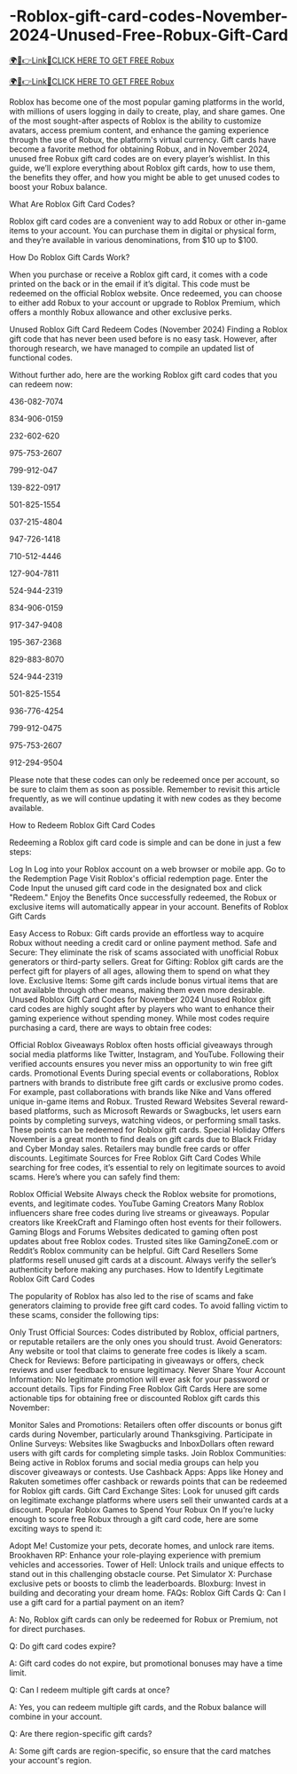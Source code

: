 # -Roblox-gift-card-codes-November-2024-Unused-Free-Robux-Gift-Card

<a href="https://hrnetwork1.xyz/hrroblox1/" rel="nofollow">🌍📱👉Link📲CLICK HERE TO GET FREE Robux</a>

<a href="https://hrnetwork1.xyz/hrroblox1/" rel="nofollow">🌍📱👉Link📲CLICK HERE TO GET FREE Robux</a>

Roblox has become one of the most popular gaming platforms in the world, with millions of users logging in daily to create, play, and share games. One of the most sought-after aspects of Roblox is the ability to customize avatars, access premium content, and enhance the gaming experience through the use of Robux, the platform's virtual currency. Gift cards have become a favorite method for obtaining Robux, and in November 2024, unused free Robux gift card codes are on every player’s wishlist.
In this guide, we’ll explore everything about Roblox gift cards, how to use them, the benefits they offer, and how you might be able to get unused codes to boost your Robux balance.

What Are Roblox Gift Card Codes?

Roblox gift card codes are a convenient way to add Robux or other in-game items to your account. You can purchase them in digital or physical form, and they’re available in various denominations, from $10 up to $100.

How Do Roblox Gift Cards Work?

When you purchase or receive a Roblox gift card, it comes with a code printed on the back or in the email if it’s digital. This code must be redeemed on the official Roblox website. Once redeemed, you can choose to either add Robux to your account or upgrade to Roblox Premium, which offers a monthly Robux allowance and other exclusive perks.

Unused Roblox Gift Card Redeem Codes (November 2024)
Finding a Roblox gift code that has never been used before is no easy task. However, after thorough research, we have managed to compile an updated list of functional codes.

Without further ado, here are the working Roblox gift card codes that you can redeem now:

436-082-7074

834-906-0159

232-602-620

975-753-2607

799-912-047

139-822-0917

501-825-1554

037-215-4804

947-726-1418

710-512-4446

127-904-7811

524-944-2319

834-906-0159

917-347-9408

195-367-2368

829-883-8070

524-944-2319

501-825-1554

936-776-4254

799-912-0475

975-753-2607

912-294-9504

Please note that these codes can only be redeemed once per account, so be sure to claim them as soon as possible. Remember to revisit this article frequently, as we will continue updating it with new codes as they become available.

How to Redeem Roblox Gift Card Codes

Redeeming a Roblox gift card code is simple and can be done in just a few steps:


Log In Log into your Roblox account on a web browser or mobile app.
Go to the Redemption Page Visit Roblox's official redemption page.
Enter the Code Input the unused gift card code in the designated box and click "Redeem."
Enjoy the Benefits Once successfully redeemed, the Robux or exclusive items will automatically appear in your account.
Benefits of Roblox Gift Cards

Easy Access to Robux: Gift cards provide an effortless way to acquire Robux without needing a credit card or online payment method.
Safe and Secure: They eliminate the risk of scams associated with unofficial Robux generators or third-party sellers.
Great for Gifting: Roblox gift cards are the perfect gift for players of all ages, allowing them to spend on what they love.
Exclusive Items: Some gift cards include bonus virtual items that are not available through other means, making them even more desirable.
Unused Roblox Gift Card Codes for November 2024
Unused Roblox gift card codes are highly sought after by players who want to enhance their gaming experience without spending money. While most codes require purchasing a card, there are ways to obtain free codes:


Official Roblox Giveaways Roblox often hosts official giveaways through social media platforms like Twitter, Instagram, and YouTube. Following their verified accounts ensures you never miss an opportunity to win free gift cards.
Promotional Events During special events or collaborations, Roblox partners with brands to distribute free gift cards or exclusive promo codes. For example, past collaborations with brands like Nike and Vans offered unique in-game items and Robux.
Trusted Reward Websites Several reward-based platforms, such as Microsoft Rewards or Swagbucks, let users earn points by completing surveys, watching videos, or performing small tasks. These points can be redeemed for Roblox gift cards.
Special Holiday Offers November is a great month to find deals on gift cards due to Black Friday and Cyber Monday sales. Retailers may bundle free cards or offer discounts.
Legitimate Sources for Free Roblox Gift Card Codes
While searching for free codes, it’s essential to rely on legitimate sources to avoid scams. Here’s where you can safely find them:


Roblox Official Website Always check the Roblox website for promotions, events, and legitimate codes.
YouTube Gaming Creators Many Roblox influencers share free codes during live streams or giveaways. Popular creators like KreekCraft and Flamingo often host events for their followers.
Gaming Blogs and Forums Websites dedicated to gaming often post updates about free Roblox codes. Trusted sites like GamingZoneE.com or Reddit’s Roblox community can be helpful.
Gift Card Resellers Some platforms resell unused gift cards at a discount. Always verify the seller’s authenticity before making any purchases.
How to Identify Legitimate Roblox Gift Card Codes

The popularity of Roblox has also led to the rise of scams and fake generators claiming to provide free gift card codes. To avoid falling victim to these scams, consider the following tips:


Only Trust Official Sources: Codes distributed by Roblox, official partners, or reputable retailers are the only ones you should trust.
Avoid Generators: Any website or tool that claims to generate free codes is likely a scam.
Check for Reviews: Before participating in giveaways or offers, check reviews and user feedback to ensure legitimacy.
Never Share Your Account Information: No legitimate promotion will ever ask for your password or account details.
Tips for Finding Free Roblox Gift Cards
Here are some actionable tips for obtaining free or discounted Roblox gift cards this November:


Monitor Sales and Promotions: Retailers often offer discounts or bonus gift cards during November, particularly around Thanksgiving.
Participate in Online Surveys: Websites like Swagbucks and InboxDollars often reward users with gift cards for completing simple tasks.
Join Roblox Communities: Being active in Roblox forums and social media groups can help you discover giveaways or contests.
Use Cashback Apps: Apps like Honey and Rakuten sometimes offer cashback or rewards points that can be redeemed for Roblox gift cards.
Gift Card Exchange Sites: Look for unused gift cards on legitimate exchange platforms where users sell their unwanted cards at a discount.
Popular Roblox Games to Spend Your Robux On
If you’re lucky enough to score free Robux through a gift card code, here are some exciting ways to spend it:


Adopt Me! Customize your pets, decorate homes, and unlock rare items.
Brookhaven RP: Enhance your role-playing experience with premium vehicles and accessories.
Tower of Hell: Unlock trails and unique effects to stand out in this challenging obstacle course.
Pet Simulator X: Purchase exclusive pets or boosts to climb the leaderboards.
Bloxburg: Invest in building and decorating your dream home.
FAQs: Roblox Gift Cards
Q: Can I use a gift card for a partial payment on an item?

A: No, Roblox gift cards can only be redeemed for Robux or Premium, not for direct purchases.

Q: Do gift card codes expire?

A: Gift card codes do not expire, but promotional bonuses may have a time limit.

Q: Can I redeem multiple gift cards at once?

A: Yes, you can redeem multiple gift cards, and the Robux balance will combine in your account.

Q: Are there region-specific gift cards?

A: Some gift cards are region-specific, so ensure that the card matches your account's region.

